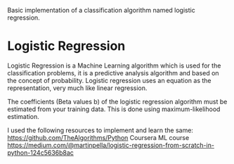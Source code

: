 Basic implementation of a classification algorithm named logistic regression.

# Logistic Regression
Logistic Regression is a Machine Learning algorithm which is used for the classification problems, it is a predictive analysis algorithm and based on the concept of probability.
Logistic regression uses an equation as the representation, very much like linear regression.

The coefficients (Beta values b) of the logistic regression algorithm must be estimated from your training data. This is done using maximum-likelihood estimation.

I used the following resources to implement and learn the same: 
https://github.com/TheAlgorithms/Python
Coursera ML course
https://medium.com/@martinpella/logistic-regression-from-scratch-in-python-124c5636b8ac
